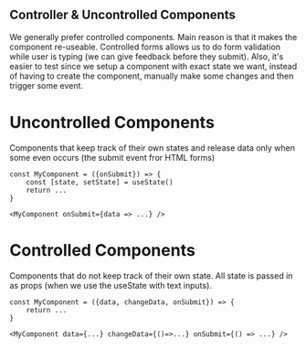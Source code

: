 ## Controller & Uncontrolled Components

We generally prefer controlled components. Main reason is that it makes the component re-useable. Controlled forms allows us to do form validation while user is typing (we can give feedback before they submit). Also, it's easier to test since we setup a component with exact state we want, instead of having to create the component, manually make some changes and then trigger some event.

# Uncontrolled Components

Components that keep track of their own states and release data only when some even occurs (the submit event fror HTML forms)

```
const MyComponent = ({onSubmit}) => {
    const [state, setState] = useState()
    return ...
}

<MyComponent onSubmit={data => ...} />
```

# Controlled Components

Components that do not keep track of their own state. All state is passed in as props (when we use the useState with text inputs).

```
const MyComponent = ({data, changeData, onSubmit}) => {
    return ...
}

<MyComponent data={...} changeData={()=>...} onSubmit={() => ...} />
```
